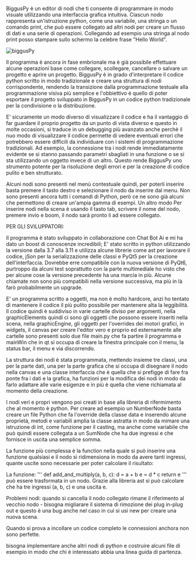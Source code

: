 BiggusPy è un editor di nodi che ti consente di programmare in modo visuale utilizzando una interfaccia 
grafica intuitiva. Ciascun nodo rappresenta un'istruzione python, come una variabile, una stringa o un 
comando print, che può essere collegato ad altri nodi per creare un flusso di dati e una serie di operazioni. 
Collegando ad esempio una stringa al nodo print posso stampare sullo schermo la celebre frase "Hello World".

![biggusPy](https://user-images.githubusercontent.com/59560406/212428865-288e6843-923e-41ff-b55b-65ede0b39aea.png)

Il programma è ancora in fase embrionale ma è già possibile effettuare alcune operazioni base come collegare, 
scollegare, cancellare o salvare un progetto e aprire un progetto. BiggusPy è in grado d'interpretare il codice 
python scritto in modo tradizionale e creare una struttura di nodi corrispondente, rendendo la transizione 
dalla programmazione testuale alla programmazione visiva più semplice e l'obbiettivo è quello di poter esportare 
il progetto sviluppato in BiggusPy in un codice python tradizionale per la condivisione o la distribuzione.

E' sicuramente un modo diverso di visualizzare il codice e ha il vantaggio di far guardare il proprio progetto 
da un punto di vista diverso e questo in molte occasioni, si traduce in un debugging più avanzato anche perchè 
il nuo modo di visualizzare il codice permette di vedere eventuali errori che potrebbero essere difficili 
da individuare con i sistemi di programmazione tradizionali. Ad esempio, la connessione tra i nodi rende 
immediatamente evidente se si stanno passando parametri sbagliati in una funzione o se si sta utilizzando 
un oggetto invece di un altro. Questo rende BiggusPy uno strumento potente per la risoluzione degli errori 
e per la creazione di codice pulito e ben strutturato.

Alcuni nodi sono presenti nel menù contestuale quindi, per poterli inserire basta premere il tasto destro e 
selezionare il nodo da inserire dal menu. Non sono presenti ancora tutti i comandi di Python, però ce ne sono già 
alcuni che permettono di creare un'ampia gamma di esempi. Un altro modo Per inserire nodi nella scena è usando
il tasto tab, scrivere il nome del nodo, premere invio e boom, il nodo sarà pronto li ad essere collegato. 


PER GLI SVILUPPATORI:

Il programma è stato sviluppato in collaborazione con Chat Bot Ai e mi ha dato un boost di conoscenze incredibili; E'
stato scritto in python utilizzando la versione dalla 3.7 alla 3.11 e utilizza alcune librerie come ast per lavorare 
il codice, jSon per la serializzazione delle classi e PyQt5 per la creazione dell'interfaccia. Dovrebbe erre compatibile 
con la nuova versione di PyQt6, purtroppo da alcuni test soprattutto con la parte multimediale ho visto che per alcune
cose la versione precedente ha una marcia in più. Alcune chiamate non sono più compatibili nella versione successiva, 
ma più in là farò probabilmente un upgrade.

E' un programma scritto a oggetti, ma non è molto hardcore, anzi ho tentato di mantenere il codice il più pulito 
possibile per mantenere alta la leggibilità. Il codice quindi è suddiviso in varie cartelle diviso per argomenti,
nella graphicElements quindi ci sono gli oggetti che possono essere inseriti nella scena, nella graphicEngine, 
gli oggetti per l'overrides dei motori grafici, in widgets, il canvas per creare l'editor vero e proprio ed 
esternamente alle cartelle sono presenti solo due file main.py che fa partire il programma e mainWin che in qt 
si occupa di creare la finestra principale con il menu, la status bar, il menu e via discorrendo.

La struttura dei nodi è stata programmata, mettendo insieme tre classi, una per la parte dati, una per la 
parte grafica che si occupa di disegnare il nodo nella canvas e una classe interfaccia che è quella che si prefigge
di fare fra ponte fra i dati e la grafica, ha funzioni per la modifica dei nodi in modo da farlo adattare alle 
varie esigenze e in più è quella che viene richiamata al momento della creazione. 

I nodi veri e propri vengono poi creati in base alla libreria di rifermimento che al momento è python. Per creare ad
esempio un NumberNode basta creare un file Python che fa l'override della classe data e inserendo alcune proprietà,
metodi e variabili amplia la classe astratta in modo da mimare una istruzione di int, come funzione per il casting, ma 
anche come variabile che può quindi essere collegata a un SumNode che ha due ingressi e che fornisce in uscita 
una semplice somma.

La funzione più complessa è la function nella quale si può inserire una funzione qualsiasi e il nodo si ridimensiona 
in modo da avere tanti ingressi, quante uscite sono necessarie per poter calcolare il risultato:

La funzione:
'''
def add_and_multiply(a, b, c):
    d = a + b
    e = d * c
    return e
'''
può essere trasformata in un nodo. Grazie alla libreria ast si può calcolare che ha tre ingressi (a, b, c) e una 
uscita e. 



Problemi nodi:
quando si cancella il nodo collegato rimane il riferimento al vecchio nodo - bisogna migliarare il sistema di rimozione 
dei plug in-plug out e questo è una bug anche nel caso in cui si usi new per creare una nuova scena.

Quando si prova a incollare un codice completo le connessioni anchora non sono perfette.

bisogna implementare anche altri nodi di python e costruire alcuni file di esempio in modo che chi è interessato 
abbia una linea guida di partenza. 
